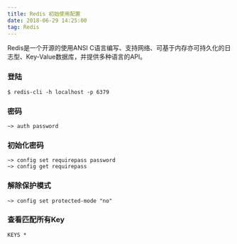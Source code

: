 ```yaml
---
title: Redis 初始使用配置
date: 2018-06-29 14:25:00
tag: Redis
---
```



Redis是一个开源的使用ANSI C语言编写、支持网络、可基于内存亦可持久化的日志型、Key-Value数据库，并提供多种语言的API。

### 登陆
    $ redis-cli -h localhost -p 6379
    
### 密码
    ~> auth password
    
### 初始化密码
    ~> config set requirepass password
    ~> config get requirepass
    
### 解除保护模式
    ~> config set protected-mode "no"
    
### 查看匹配所有Key
    KEYS *